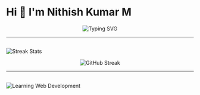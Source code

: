 # Hi 👋 I'm Nithish Kumar M

<p align="center">
  <img src="https://readme-typing-svg.demolab.com?font=Fira+Code&size=24&pause=1000&color=0000FF&center=true&width=600&height=50&lines=I+am+learning+Web+Development;I+am+interested+in+Software+Development" alt="Typing SVG"/>
</p>

---

## <p align="center">
  <img src="https://img.shields.io/badge/-Streak%20Stats-blue?style=for-the-badge" alt="Streak Stats"/>
</p>

<p align="center">
  <img src="https://github-readme-streak-stats.herokuapp.com/?user=Mohammed-Aathil&theme=blueberry&hide_border=true" alt="GitHub Streak"/>
</p>

---

## <p align="center">
  <img src="https://img.shields.io/badge/-Learning%20Web%20Development-blue?style=for-the-badge" alt="Learning Web Development"/>
</p>

